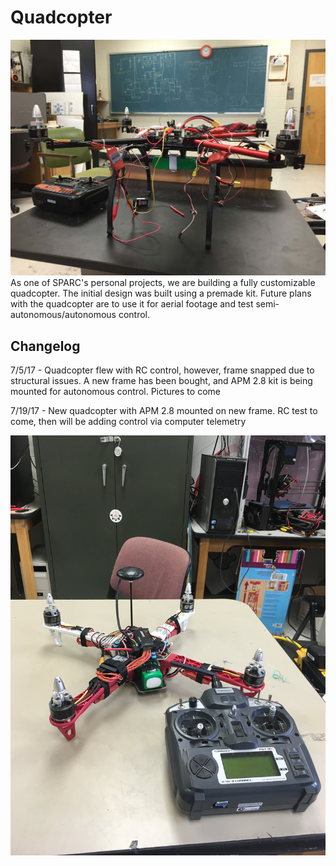 # Quadcopter
<img src="websitephoto.jpg" width="600"></img>
As one of SPARC's personal projects, we are building a fully customizable quadcopter. The initial design was built using a premade kit. Future plans with the quadcopter are to use it for aerial footage and test semi-autonomous/autonomous control.

Changelog
----------
7/5/17 - Quadcopter flew with RC control, however, frame snapped due to structural issues. A new frame has been bought, and APM 2.8 kit is being mounted for autonomous control. Pictures to come

7/19/17 - New quadcopter with APM 2.8 mounted on new frame. RC test to come, then will be adding control via computer telemetry

<img src="/Photos/quadcopterV2.jpeg" width="600"></img>
